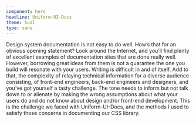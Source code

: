 ```yaml
---
component: hero
headline: Uniform-UI-Docs
theme: hudl
type: sans
---
```



Design system documentation is not easy to do well. How’s that for an obvious opening statement? Look around the Internet, and you’ll find plenty of excellent examples of documentation sites that are done really well. However, borrowing great ideas from them is not a guarantee the one you build will resonate with your users. Writing is difficult in and of itself. Add to that, the complexity of relaying technical information for a diverse audience consisting, of front-end engineers, back-end engineers and designers, and you’ve got yourself a tasty challenge. The tone needs to inform but not talk down to or alienate by making the wrong assumptions about what your users do and do not know about design and/or front-end development. This is the challenge we faced with Uniform-UI-Docs, and the methods I used to satisfy those concerns in documenting our CSS library.